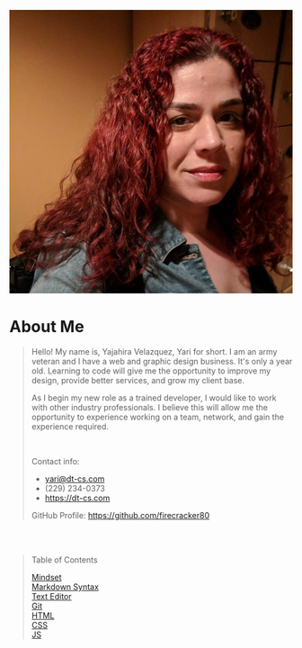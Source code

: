 ![Yajahira Velazquez](273503247_10157974405905378_3031927852237666823_n.jpg "Yari")

# About Me 

> Hello! My name is, Yajahira Velazquez, Yari for short. I am an army veteran and I have a web and graphic design business. It's only a year old. Learning to code will give me the opportunity to improve my design, provide better services, and grow my client base.
>
> As I begin my new role as a trained developer, I would like to work with other industry professionals. I believe this will allow me the opportunity to experience working on a team, network, and gain the experience required.
>
> <br/>
>
> Contact info:
> - yari@dt-cs.com
> - (229) 234-0373
> - <https://dt-cs.com> 
>
> GitHub Profile: <https://github.com/firecracker80>

<br/><br/>
>Table of Contents
>
>[Mindset](mindset.md) <br/>
[Markdown Syntax](markdown.md) <br/>
[Text Editor](editors.md)<br/>
[Git](git.md)<br/>
[HTML](html.md)<br/>
[CSS](css.md)<br/>
[JS](javascript.md)

